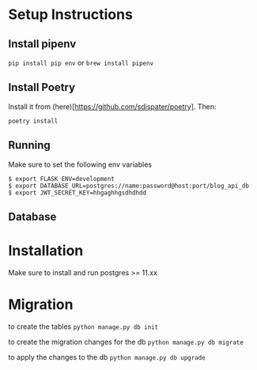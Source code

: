# Setup Instructions

## Install pipenv
`pip install pip env` or `brew install pipenv`

## Install Poetry
Install it from (here)[https://github.com/sdispater/poetry].
Then:
```
poetry install
```

## Running
Make sure to set the following env variables
```
$ export FLASK_ENV=development
$ export DATABASE_URL=postgres://name:password@host:port/blog_api_db
$ export JWT_SECRET_KEY=hhgaghhgsdhdhdd
```

## Database
# Installation
Make sure to install and run postgres >= 11.xx

# Migration
to create the tables
`python manage.py db init`

to create the migration changes for the db
`python manage.py db migrate`

to apply the changes to the db
`python manage.py db upgrade`
